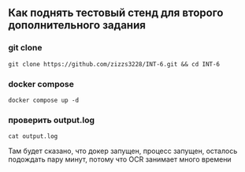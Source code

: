 ## Как поднять тестовый стенд для второго дополнительного задания
### git clone 
```
git clone https://github.com/zizzs3228/INT-6.git && cd INT-6
```

### docker compose
```
docker compose up -d
```
### проверить output.log
```
cat output.log
```

Там будет сказано, что докер запущен, процесс запущен, осталось подождать пару минут, потому что OCR занимает много времени

